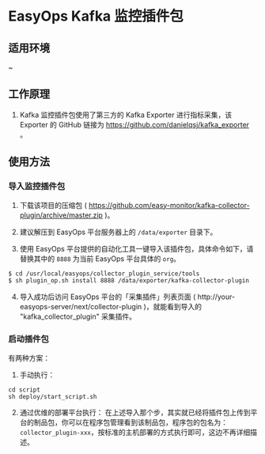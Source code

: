 # EasyOps Kafka 监控插件包

## 适用环境

~

## 工作原理

1. Kafka 监控插件包使用了第三方的 Kafka Exporter 进行指标采集，该 Exporter 的 GitHub 链接为 https://github.com/danielqsj/kafka_exporter 。

## 使用方法

### 导入监控插件包

1. 下载该项目的压缩包 ( https://github.com/easy-monitor/kafka-collector-plugin/archive/master.zip )。

2. 建议解压到 EasyOps 平台服务器上的 `/data/exporter` 目录下。

3. 使用 EasyOps 平台提供的自动化工具一键导入该插件包，具体命令如下，请替换其中的 `8888` 为当前 EasyOps 平台具体的 `org`。

```sh
$ cd /usr/local/easyops/collector_plugin_service/tools
$ sh plugin_op.sh install 8888 /data/exporter/kafka-collector-plugin
```

4. 导入成功后访问 EasyOps 平台的「采集插件」列表页面 ( http://your-easyops-server/next/collector-plugin )，就能看到导入的 "kafka_collector_plugin" 采集插件。

### 启动插件包
有两种方案：

1. 手动执行：
```shell
cd script
sh deploy/start_script.sh
```

2. 通过优维的部署平台执行：
在上述导入那个步，其实就已经将插件包上传到平台的制品包，你可以在程序包管理看到该制品包，程序包的包名为：`collector_plugin-xxx`，按标准的主机部署的方式执行即可，这边不再详细描述。
